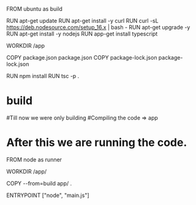 FROM ubuntu as build

RUN apt-get update 
RUN apt-get install -y curl
RUN curl -sL https://deb.nodesource.com/setup_16.x | bash -
RUN apt-get upgrade -y
RUN apt-get install -y nodejs
RUN app-get install typescript

WORKDIR /app

COPY package.json package.json
COPY package-lock.json package-lock.json
 
RUN npm install
RUN tsc -p . 
# build

#Till now we were only building
#Compiling the code => app

# After this we are running the code.
FROM node as runner

WORKDIR /app/

COPY --from=build app/ .

ENTRYPOINT ["node", "main.js"]